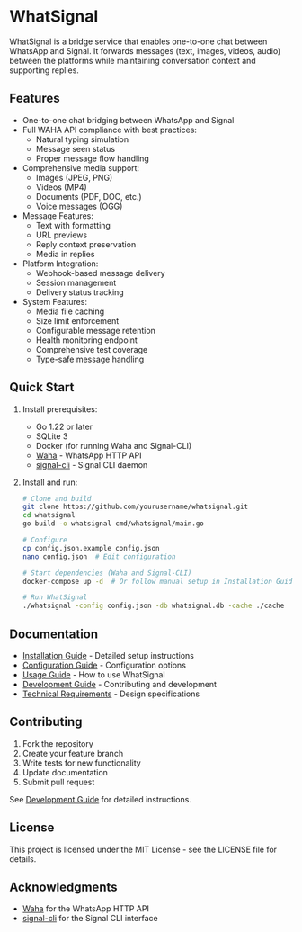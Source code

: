 # WhatSignal

WhatSignal is a bridge service that enables one-to-one chat between WhatsApp and Signal. It forwards messages (text, images, videos, audio) between the platforms while maintaining conversation context and supporting replies.

## Features

- One-to-one chat bridging between WhatsApp and Signal
- Full WAHA API compliance with best practices:
  - Natural typing simulation
  - Message seen status
  - Proper message flow handling
- Comprehensive media support:
  - Images (JPEG, PNG)
  - Videos (MP4)
  - Documents (PDF, DOC, etc.)
  - Voice messages (OGG)
- Message Features:
  - Text with formatting
  - URL previews
  - Reply context preservation
  - Media in replies
- Platform Integration:
  - Webhook-based message delivery
  - Session management
  - Delivery status tracking
- System Features:
  - Media file caching
  - Size limit enforcement
  - Configurable message retention
  - Health monitoring endpoint
  - Comprehensive test coverage
  - Type-safe message handling

## Quick Start

1. Install prerequisites:
   - Go 1.22 or later
   - SQLite 3
   - Docker (for running Waha and Signal-CLI)
   - [Waha](https://github.com/devlikeapro/waha) - WhatsApp HTTP API
   - [signal-cli](https://github.com/AsamK/signal-cli) - Signal CLI daemon

2. Install and run:
   ```bash
   # Clone and build
   git clone https://github.com/yourusername/whatsignal.git
   cd whatsignal
   go build -o whatsignal cmd/whatsignal/main.go

   # Configure
   cp config.json.example config.json
   nano config.json  # Edit configuration

   # Start dependencies (Waha and Signal-CLI)
   docker-compose up -d  # Or follow manual setup in Installation Guide

   # Run WhatSignal
   ./whatsignal -config config.json -db whatsignal.db -cache ./cache
   ```

## Documentation

- [Installation Guide](docs/installation.md) - Detailed setup instructions
- [Configuration Guide](docs/configuration.md) - Configuration options
- [Usage Guide](docs/usage.md) - How to use WhatSignal
- [Development Guide](docs/development.md) - Contributing and development
- [Technical Requirements](docs/requirements.md) - Design specifications

## Contributing

1. Fork the repository
2. Create your feature branch
3. Write tests for new functionality
4. Update documentation
5. Submit pull request

See [Development Guide](docs/development.md) for detailed instructions.

## License

This project is licensed under the MIT License - see the LICENSE file for details.

## Acknowledgments

- [Waha](https://github.com/devlikeapro/waha) for the WhatsApp HTTP API
- [signal-cli](https://github.com/AsamK/signal-cli) for the Signal CLI interface 